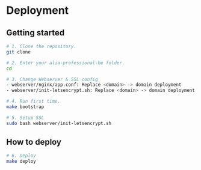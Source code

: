 ﻿# Deployment

## Getting started

```bash
# 1. Clone the repository.
git clone 

# 2. Enter your alia-professional-be folder.
cd 

# 3. Change Webserver & SSL config
- webserver/nginx/app.conf: Replace <domain> -> domain deployment
- webserver/init-letsencrypt.sh: Replace <domain> -> domain deployment

# 4. Run first time.
make bootstrap

# 5. Setup SSL
sudo bash webserver/init-letsencrypt.sh
```

## How to deploy

```bash
# 6. Deploy
make deploy

```

